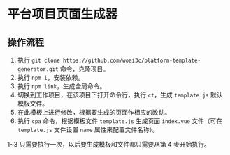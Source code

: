 # 平台项目页面生成器
## 操作流程
1. 执行 `git clone https://github.com/woai3c/platform-template-generator.git` 命令，克隆项目。
1. 执行 `npm i`，安装依赖。
1. 执行 `npm link`，生成全局命令。
1. 切换到工作项目，在该项目下打开命令行，执行 `ct`，生成 `template.js` 默认模板文件。
1. 在此模板上进行修改，根据要生成的页面作相应的改动。
1. 执行 `cpa` 命令，根据模板文件 `template.js` 生成页面 `index.vue` 文件（可在 `template.js` 文件设置 `name` 属性来配置文件名称）。

1~3 只需要执行一次，以后要生成模板和文件都只需要从第 4 步开始执行。
